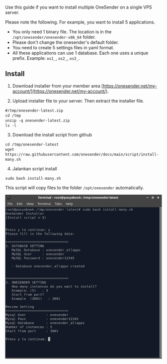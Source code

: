 Use this guide if you want to install multiple OneSender on a single VPS server.

Please note the following. For example, you want to install 5 applications.

- You only need 1 binary file. The location is in the `/opt/onesender/onesender-x86_64` folder.
- Please don't change the onesender's default folder.
- You need to create 5 settings files in yaml format.
- All these applications can use 1 database. Each one uses a unique prefix. Example: `os1_`, `os2_`, `os3_`.

## Install
1. Download installer from your member area [https://onesender.net/my-account/](https://onesender.net/my-account/).

2. Upload installer file to your server. Then extract the installer file.
```
#/tmp/onesender-latest.zip
cd /tmp
unzip -q onesender-latest.zip
ls -l
```

3. Download the install script from github
```
cd /tmp/onesender-latest
wget https://raw.githubusercontent.com/onesender/docs/main/script/install-many.sh
```

4. Jalankan script install
```
sudo bash install-many.sh
```

This script will copy files to the folder `/opt/onesender` automatically.

![Install screen](/media/install-many-1.png "Install screen")
